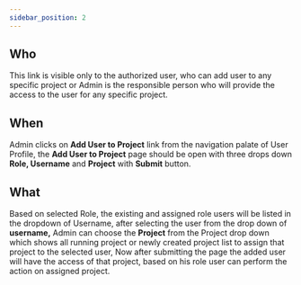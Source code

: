 ```yaml
---
sidebar_position: 2
---
```


## Who
This link is visible only to the authorized user, who can add user to any specific project or Admin is the responsible person who will provide the access to the user for any specific project. 

## When
Admin clicks on **Add User to Project** link from the navigation palate of User Profile, the **Add User to Project** page should be open with three drops down **Role, Username** and **Project** with **Submit** button. 

## What 
Based on selected Role, the existing and assigned role users will be listed in the dropdown of Username, after selecting the user from the drop down of **username,** Admin can choose the **Project** from the Project drop down which shows all running project or newly created project list to assign that project to the selected user, Now after submitting the page the added user will have the access of that project, based on his role user can perform the action on assigned project. 